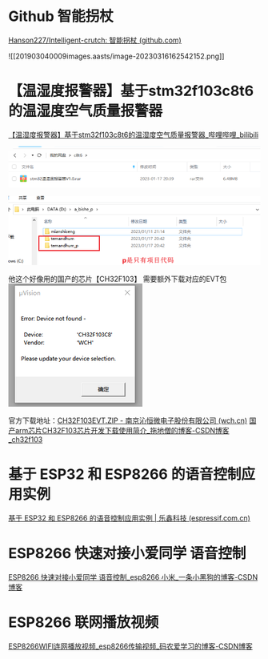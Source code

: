 # Github 智能拐杖

[Hanson227/Intelligent-crutch: 智能拐杖 (github.com)](https://github.com/Hanson227/Intelligent-crutch)


![[201903040009images.aasts/image-20230316162542152.png]]



# 【温湿度报警器】基于stm32f103c8t6的温湿度空气质量报警器
[【温湿度报警器】基于stm32f103c8t6的温湿度空气质量报警器_哔哩哔哩_bilibili](https://www.bilibili.com/video/BV1vU4y1F7pZ/?spm_id_from=333.337.search-card.all.click&vd_source=055c0f614d8dec2c3bf7aff0db5e54cb)

![](201903040009images.aasts/image-20230117204121718.png)

![](201903040009images.aasts/image-20230117204321091.png)


他这个好像用的国产的芯片【CH32F103】  需要额外下载对应的EVT包 
![](201903040009images.aasts/image-20230117211307250.png)


官方下载地址：[CH32F103EVT.ZIP - 南京沁恒微电子股份有限公司 (wch.cn)](https://www.wch.cn/downloads/CH32F103EVT_ZIP.html)
[国产arm芯片CH32F103芯片开发下载使用简介_拖地僧的博客-CSDN博客_ch32f103](https://blog.csdn.net/weixin_41565556/article/details/111619741)







# 基于 ESP32 和 ESP8266 的语音控制应用实例

[基于 ESP32 和 ESP8266 的语音控制应用实例 | 乐鑫科技 (espressif.com.cn)](https://www.espressif.com.cn/zh-hans/news/voice-controlled-relay-esp32-and-esp8266)



# ESP8266 快速对接小爱同学 语音控制
[ESP8266 快速对接小爱同学 语音控制_esp8266 小米_一条小黑狗的博客-CSDN博客](https://blog.csdn.net/qq_32299035/article/details/104897710)


# ESP8266 联网播放视频
[ESP8266WIFI连网播放视频_esp8266传输视频_码农爱学习的博客-CSDN博客](https://blog.csdn.net/hbsyaaa/article/details/125055783?utm_medium=distribute.pc_relevant.none-task-blog-2~default~baidujs_baidulandingword~default-8-125055783-blog-125793124.235^v29^pc_relevant_default_base3&spm=1001.2101.3001.4242.5&utm_relevant_index=11)




